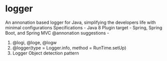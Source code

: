 # logger
An annonation based logger for Java, simplifying the developers life with minimal configurations
Specifications  - Java 8
Plugin target  - Spring, Spring Boot, and Spring MVC
@annonation suggestions - 
1. @logi, @loge, @logw
2. @logger(type = Logger.info, method = RunTime.setUp)
3. Logger Object detection pattern

